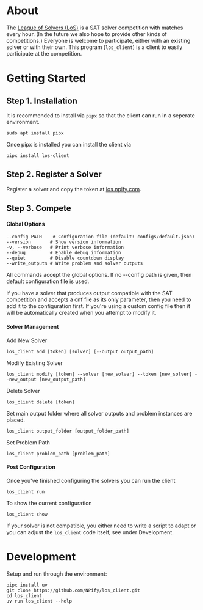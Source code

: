 # About

The [League of Solvers (LoS)](http://los.npify.com) is a SAT solver
competition with matches every hour. (In the future we also hope to provide
other kinds of competitions.) Everyone is welcome to participate, either with
an existing solver or with their own. This program (`los_client`) is a client
to easily participate at the competition.

# Getting Started

## Step 1. Installation

It is recommended to install via `pipx` so that the client can run in a seperate environment.
```
sudo apt install pipx
```

Once pipx is installed you can install the client via
```
pipx install los-client
```


## Step 2. Register a Solver
Register a solver and copy the token at [los.npify.com](http://los.npify.com).


## Step 3. Compete

#### Global Options
```
--config PATH    # Configuration file (default: configs/default.json)
--version       # Show version information
-v, --verbose   # Print verbose information
--debug         # Enable debug information
--quiet         # Disable countdown display
--write_outputs # Write problem and solver outputs
```
All commands accept the global options. If no --config path is given, then default configuration file is used.


If you have a solver that produces output compatible with the SAT competition
and accepts a cnf file as its only parameter, then you need to add it to the configuration first. If you're using a custom config file then it will be automatically created when you attempt to modify it.

#### Solver Management

Add New Solver

```
los_client add [token] [solver] [--output output_path]
```

Modify Existing Solver

```
los_client modify [token] --solver [new_solver] --token [new_solver] --new_output [new_output_path]
```
Delete Solver

```
los_client delete [token]
``` 
Set main output folder where all solver outputs and problem instances are placed.

```
los_client output_folder [output_folder_path]
```
Set Problem Path

```
los_client problem_path [problem_path]
```
#### Post Configuration
Once you've finished configuring the solvers you can run the client
```
los_client run
```
To show the current configuration
```
los_client show
```




If your solver is not compatible, you either need to write a script to adapt
or you can adjust the `los_client` code itself, see under Development.

# Development

Setup and run through the environment:

```
pipx install uv
git clone https://github.com/NPify/los_client.git
cd los_client
uv run los_client --help
```

